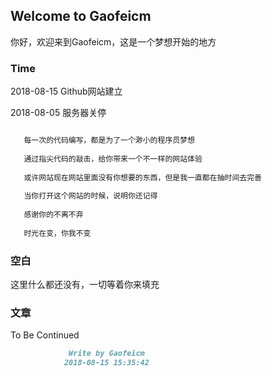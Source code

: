 ## Welcome to Gaofeicm

 你好，欢迎来到Gaofeicm，这是一个梦想开始的地方

### Time

2018-08-15 Github网站建立

2018-08-05 服务器关停

```markdown

   每一次的代码编写，都是为了一个渺小的程序员梦想
  
   通过指尖代码的敲击，给你带来一个不一样的网站体验
   
   或许网站现在网站里面没有你想要的东西，但是我一直都在抽时间去完善
   
   当你打开这个网站的时候，说明你还记得
   
   感谢你的不离不弃
   
   时光在变，你我不变

```

### 空白

这里什么都还没有，一切等着你来填充

### 文章

To Be Continued

```markdown
             Write by Gaofeicm
            2018-08-15 15:35:42
```

